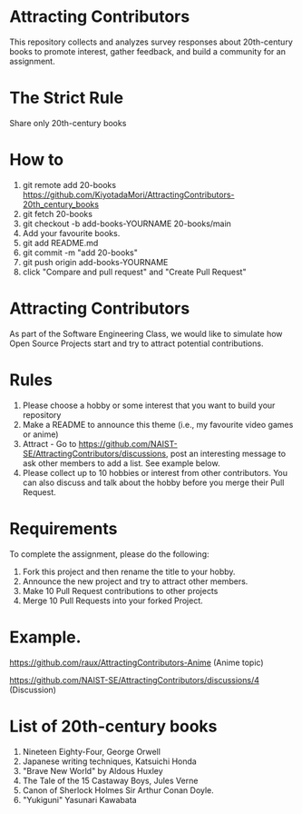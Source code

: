 # Attracting Contributors
This repository collects and analyzes survey responses about 20th-century books to promote interest, gather feedback, and build a community for an assignment.
# The Strict Rule
Share only 20th-century books
# How to 
1. git remote add 20-books https://github.com/KiyotadaMori/AttractingContributors-20th_century_books
2. git fetch 20-books
4. git checkout -b add-books-YOURNAME 20-books/main
5. Add your favourite books.
6. git add README.md
7. git commit -m "add 20-books"
8. git push origin add-books-YOURNAME 
9. click "Compare and pull request" and "Create Pull Request"

# Attracting Contributors
As part of the Software Engineering Class, we would like to simulate how Open Source Projects start and try to attract potential contributions.

# Rules

1. Please choose a hobby or some interest that you want to build your repository
2. Make a README to announce this theme (i.e., my favourite video games or anime)
3. Attract - Go to https://github.com/NAIST-SE/AttractingContributors/discussions, post an interesting message to ask other members to add a list. See example below.
4. Please collect up to 10 hobbies or interest from other contributors. You can also discuss and talk about the hobby before you merge their Pull Request.

# Requirements
To complete the assignment, please do the following:
1. Fork this project and then rename the title to your hobby. 
2. Announce the new project and try to attract other members.
3. Make 10 Pull Request contributions to other projects
4. Merge 10 Pull Requests into your forked Project.

# Example. 
https://github.com/raux/AttractingContributors-Anime (Anime topic)

https://github.com/NAIST-SE/AttractingContributors/discussions/4 (Discussion)

# List of 20th-century books
1. Nineteen Eighty-Four, George Orwell
2. Japanese writing techniques, Katsuichi Honda
3. "Brave New World" by Aldous Huxley
4. The Tale of the 15 Castaway Boys, Jules Verne
5. Canon of Sherlock Holmes Sir Arthur Conan Doyle.
6. "Yukiguni" Yasunari Kawabata
